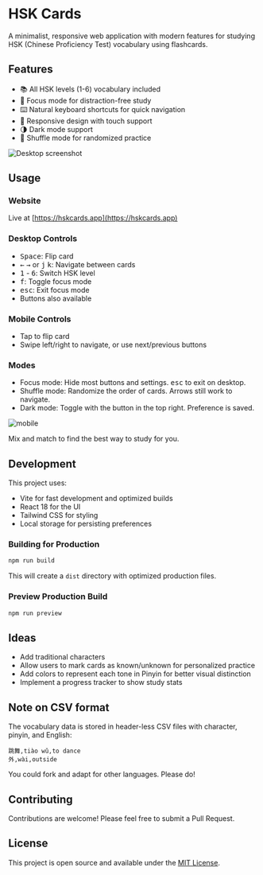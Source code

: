# HSK Cards

A minimalist, responsive web application with modern features for studying HSK (Chinese Proficiency Test) vocabulary using flashcards.

## Features

- 📚 All HSK levels (1-6) vocabulary included
- 🎯 Focus mode for distraction-free study
- ⌨️ Natural keyboard shortcuts for quick navigation
- 📱 Responsive design with touch support
- 🌗 Dark mode support
- 🔄 Shuffle mode for randomized practice

![Desktop screenshot](https://github.com/user-attachments/assets/bab554d1-354b-487b-93c1-b089f08c55fe)

## Usage

### Website

Live at [https://hskcards.app](https://hskcards.app)

### Desktop Controls

- <kbd>Space</kbd>: Flip card
- <kbd>←</kbd> <kbd>→</kbd> or <kbd>j</kbd> <kbd>k</kbd>: Navigate between cards
- <kbd>1</kbd> - <kbd>6</kbd>: Switch HSK level
- <kbd>f</kbd>: Toggle focus mode
- <kbd>esc</kbd>: Exit focus mode
- Buttons also available

### Mobile Controls

- Tap to flip card
- Swipe left/right to navigate, or use next/previous buttons

### Modes

- Focus mode: Hide most buttons and settings. <kbd>esc</kbd> to exit on desktop.
- Shuffle mode: Randomize the order of cards. Arrows still work to navigate.
- Dark mode: Toggle with the button in the top right. Preference is saved.

![mobile](https://github.com/user-attachments/assets/de762f28-6e97-43c6-afcd-1109aff31d2d)

Mix and match to find the best way to study for you.

## Development

This project uses:

- Vite for fast development and optimized builds
- React 18 for the UI
- Tailwind CSS for styling
- Local storage for persisting preferences

### Building for Production

```bash
npm run build
```

This will create a `dist` directory with optimized production files.

### Preview Production Build

```bash
npm run preview
```

## Ideas

- Add traditional characters
- Allow users to mark cards as known/unknown for personalized practice
- Add colors to represent each tone in Pinyin for better visual distinction
- Implement a progress tracker to show study stats

## Note on CSV format

The vocabulary data is stored in header-less CSV files with
character, pinyin, and English:

```
跳舞,tiào wǔ,to dance
外,wài,outside
```

You could fork and adapt for other languages.
Please do!

## Contributing

Contributions are welcome! Please feel free to submit a Pull Request.

## License

This project is open source and available under the [MIT License](LICENSE).
